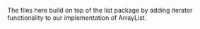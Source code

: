 The files here build on top of the list package by adding iterator functionality to our implementation of ArrayList. 
